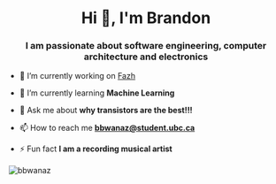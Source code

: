 <h1 align="center">Hi 👋, I'm Brandon</h1>
<h3 align="center">I am passionate about software engineering, computer architecture and electronics</h3>

- 🔭 I’m currently working on [Fazh](https://github.com/BBwanaz/fundo)

- 🌱 I’m currently learning **Machine Learning**

- 💬 Ask me about **why transistors are the best!!!**

- 📫 How to reach me **bbwanaz@student.ubc.ca**

- ⚡ Fun fact **I am a recording musical artist** 
</p>
<p>&nbsp;<img align="center" src="https://github-readme-stats.vercel.app/api?username=bbwanaz&show_icons=true" alt="bbwanaz" /></p>
 
